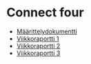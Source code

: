 # Connect four
- [Määrittelydokumentti](https://github.com/alannesanni/tiralabra/blob/main/dokumentaatio/m%C3%A4%C3%A4rittelydokumentti.md)
- [Viikkoraportti 1](https://github.com/alannesanni/tiralabra/blob/main/dokumentaatio/viikkoraportti1.md)
- [Viikkoraportti 2](https://github.com/alannesanni/tiralabra/blob/main/dokumentaatio/viikkoraportti2.md)
- [Viikkoraportti 3](https://github.com/alannesanni/tiralabra/blob/main/dokumentaatio/viikkoraportti3.md)
